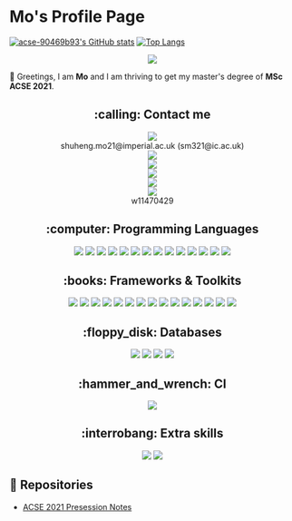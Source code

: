 # Mo's Profile Page
[![acse-90469b93's GitHub stats](https://github-readme-stats.vercel.app/api?username=acse-90469b93&theme=chartreuse-dark)](https://github.com/acse-90469b93/github-readme-stats)
[![Top Langs](https://github-readme-stats.vercel.app/api/top-langs/?username=acse-90469b93&layout=compact&theme=chartreuse-dark)](https://github.com/acse-90469b93/github-readme-stats)
<p align = "center">
 <img src="https://activity-graph.herokuapp.com/graph?username=acse-90469b93&theme=react-dark">
</p>

:wave: Greetings, I am **Mo** and I am thriving to get my master's degree of **MSc ACSE 2021**. 

<h2 align="center">
:calling: Contact me
</h2>
<div align="center">
  <img src="https://img.shields.io/badge/Microsoft_Outlook-0078D4?style=flat-square&logo=microsoft-outlook&logoColor=white"/> <br>
  shuheng.mo21@imperial.ac.uk (sm321@ic.ac.uk)  <br>
  <img src="https://img.shields.io/badge/github-%23121011.svg?style=flat-square&logo=github&logoColor=white"/> <br>
  <img src="https://img.shields.io/badge/bitbucket-%230047B3.svg?style=flat-square&logo=bitbucket&logoColor=white"/> <br>
  <img src="https://img.shields.io/badge/Slack-4A154B?style=flat-square&logo=slack&logoColor=white"/> <br>
  <img src="https://img.shields.io/badge/Instagram-%23E4405F.svg?style=flat-square&logo=Instagram&logoColor=white"/> <br>
  <img src="https://img.shields.io/badge/WeChat-07C160?style=flat-square&logo=wechat&logoColor=white"/> <br>
w11470429    
</div>

<h2 align = "center"> 
:computer: Programming Languages 
</h2>
<div align = "center">
  <img src="https://img.shields.io/badge/java-%23ED8B00.svg?style=plastic&logo=java&logoColor=white"/>
  <img src="https://img.shields.io/badge/go-%2300ADD8.svg?style=plastic&logo=go&logoColor=white"/>
  <img src="https://img.shields.io/badge/python-3670A0?style=plastic&logo=python&logoColor=ffdd54"/>
  <img src="https://img.shields.io/badge/r-%23276DC3.svg?style=plastic&logo=r&logoColor=white"/>
  <img src="https://img.shields.io/badge/c++-%2300599C.svg?style=plastic&logo=c%2B%2B&logoColor=white"/>
  <img src="https://img.shields.io/badge/typescript-%23007ACC.svg?style=plastic&logo=typescript&logoColor=white"/>
  <img src="https://img.shields.io/badge/html5-%23E34F26.svg?style=plastic&logo=html5&logoColor=white"/>
  <img src="https://img.shields.io/badge/css3-%231572B6.svg?style=plastic&logo=css3&logoColor=white"/>
  <img src="https://img.shields.io/badge/-JavaScript-e5cd0c?style=plastic&logo=JavaScript&labelColor=f7df1e&logoColor=000"/>
  <img src="https://img.shields.io/badge/-Nodejs-43853d?style=plastic&logo=Node.js&logoColor=white"/>
  <img src="https://img.shields.io/badge/-Vue.js-29beb0?style=plastic&logo=vue.js&labelColor=ffffff&color=4FC08D"/>
  <img src="https://img.shields.io/badge/-React-29beb0?style=plastic&logo=React&labelColor=ffffff&color=61DAFB"/>
  <img src="https://img.shields.io/badge/markdown-%23000000.svg?style=plastic&logo=markdown&logoColor=white"/>
  <img src="https://img.shields.io/badge/latex-%23008080.svg?style=plastic&logo=latex&logoColor=white"/>
</div>

<h2 align = "center"> 
  :books: Frameworks & Toolkits
</h2>
<div align = "center">
  <img src="https://img.shields.io/badge/angular.js-%23E23237.svg?style=for-the-badge&logo=angularjs&logoColor=white"/>
  <img src="https://img.shields.io/badge/bootstrap-%23563D7C.svg?style=for-the-badge&logo=bootstrap&logoColor=white"/>
  <img src="https://img.shields.io/badge/django-%23092E20.svg?style=for-the-badge&logo=django&logoColor=white"/>
  <img src="https://img.shields.io/badge/express.js-%23404d59.svg?style=for-the-badge&logo=express&logoColor=%2361DAFB"/>
  <img src="https://img.shields.io/badge/flask-%23000.svg?style=for-the-badge&logo=flask&logoColor=white"/>
  <img src="https://img.shields.io/badge/GULP-%23CF4647.svg?style=for-the-badge&logo=gulp&logoColor=white"/>
  <img src="https://img.shields.io/badge/jquery-%230769AD.svg?style=for-the-badge&logo=jquery&logoColor=white"/>
  <img src="https://img.shields.io/badge/less-2B4C80?style=for-the-badge&logo=less&logoColor=white"/>
  <img src="https://img.shields.io/badge/NPM-%23000000.svg?style=for-the-badge&logo=npm&logoColor=white"/>
  <img src="https://img.shields.io/badge/node.js-6DA55F?style=for-the-badge&logo=node.js&logoColor=white"/>
  <img src="https://img.shields.io/badge/Qt-%23217346.svg?style=for-the-badge&logo=Qt&logoColor=white"/>
  <img src="https://img.shields.io/badge/react-%2320232a.svg?style=for-the-badge&logo=react&logoColor=%2361DAFB"/>
  <img src="https://img.shields.io/badge/SASS-hotpink.svg?style=for-the-badge&logo=SASS&logoColor=white"/>
  <img src="https://img.shields.io/badge/vuejs-%2335495e.svg?style=for-the-badge&logo=vuedotjs&logoColor=%234FC08D"/>
  <img src="https://img.shields.io/badge/yarn-%232C8EBB.svg?style=for-the-badge&logo=yarn&logoColor=white"/>
</div>

<h2 align = "center">
  :floppy_disk: Databases
</h2>
<div align = "center">
    <img src="https://img.shields.io/badge/MariaDB-003545?style=plastic&logo=mariadb&logoColor=white"/>
    <img src="https://img.shields.io/badge/MongoDB-%234ea94b.svg?style=plastic&logo=mongodb&logoColor=white"/>
    <img src="https://img.shields.io/badge/mysql-%2300f.svg?style=plastic&logo=mysql&logoColor=white"/>
    <img src="https://img.shields.io/badge/redis-%23DD0031.svg?style=plastic&logo=redis&logoColor=white"/>
</div>
  
<h2 align = "center">
  :hammer_and_wrench: CI
</h2>
<div align = "center">
  <img src = "https://img.shields.io/badge/travisci-%232B2F33.svg?style=plastc&logo=travis&logoColor=white"/>
</div>

<h2 align = "center">
  :interrobang: Extra skills
</h2>
<div align = "center">
  <img src = "https://img.shields.io/badge/adobephotoshop-%2331A8FF.svg?style=for-the-badge&logo=adobephotoshop&logoColor=white" />
  <img src = "https://img.shields.io/badge/Adobe%20Premiere%20Pro-9999FF.svg?style=for-the-badge&logo=Adobe%20Premiere%20Pro&logoColor=white" />
</div>

##  :link: Repositories
- [ACSE 2021 Presession Notes](https://github.com/acse-90469b93/presession2021.git) 
